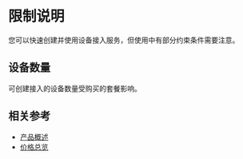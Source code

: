 # 限制说明

您可以快速创建并使用设备接入服务，但使用中有部分约束条件需要注意。

## 设备数量
可创建接入的设备数量受购买的套餐影响。



## 相关参考

- [产品概述](../Introduction/Product-Overview.md)
- [价格总览](../Pricing/Price-Overview.md)
